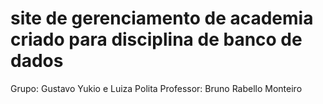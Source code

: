 # site de gerenciamento de academia criado para disciplina de banco de dados
Grupo: Gustavo Yukio e Luiza Polita 
Professor: Bruno Rabello Monteiro
